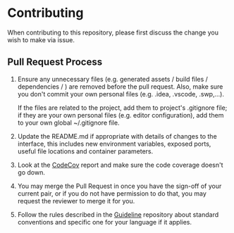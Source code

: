 # Contributing

When contributing to this repository, please first discuss the change you wish
to make via issue.

## Pull Request Process

1. Ensure any unnecessary files (e.g. generated assets / build files /
   dependencies / ) are removed before the pull request. Also, make sure you
   don't commit your own personal files (e.g. .idea, .vscode, .swp,...).

   If the files are related to the project, add them to project's .gitignore
   file; if they are your own personal files (e.g. editor configuration), add
   them to your own global ~/.gitignore file.
2. Update the README.md if appropriate with details of changes to the interface,
   this includes new environment variables, exposed ports, useful file locations
   and container parameters.
3. Look at the [CodeCov][CODECOV] report and make sure the code coverage doesn't
   go down.
4. You may merge the Pull Request in once you have the sign-off of your current
   pair, or if you do not have permission to do that, you may request the
   reviewer to merge it for you.
5. Follow the rules described in the [Guideline][GUIDELINES] repository about
   standard conventions and specific one for your language if it applies.

[GUIDELINES]: https://github.com/fewlinesco/guidelines
[CODECOV]: https://codecov.io/gh/fewlinesco/connect
